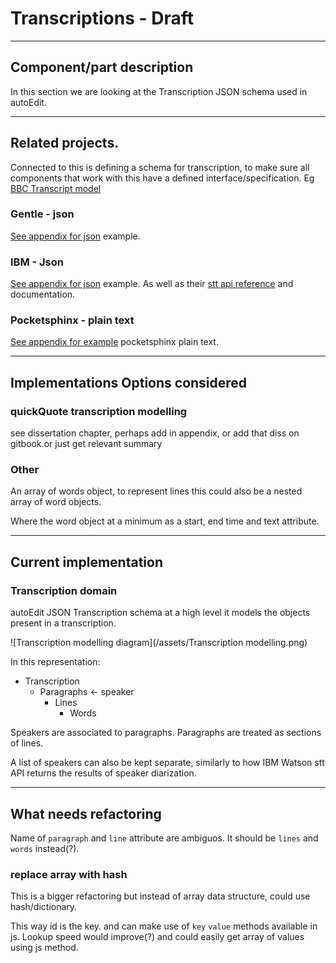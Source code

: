 # Transcriptions - Draft

<!--
- Component/part description
- Related projects. Eg parts that look good, or previous implementations. But might not be considered for implementation options 
- Implementations Options considered
- Current implementation
- What needs refactoring
-->

---

## Component/part description 

In this section we are looking at the Transcription JSON schema used in autoEdit. 


---

## Related projects.

Connected to this is defining a schema for transcription, to make sure all components that work with this have a defined interface/specification. Eg  [BBC Transcript model](https://github.com/bbc/transcript-model)
 



<!--### starTime

 I used start time coz some other project was using htat-->

### Gentle - json 

[See appendix for json](/gentle-json-transcription-specs.md) example.

<!-- link to appendix -->


### IBM - Json  

[See appendix for json](/ibm-watson-json-specs.md) example. As well as their [stt api reference](https://www.ibm.com/watson/developercloud/speech-to-text/api/v1/) and documentation.

<!-- TODO: update in appendix -->

### Pocketsphinx  - plain text

[See appendix for example](/pocketsphinx-results.md) pocketsphinx plain text.

<!-- TODO: link to appendix -->

---

## Implementations Options considered


### quickQuote transcription modelling 

see dissertation chapter, perhaps add in appendix, or add that diss on gitbook.or just get relevant summary 


### Other

An array of words object, to represent lines this could also be a nested array of word objects. 

Where the word object at a minimum as a start, end time and text attribute.

---

## Current implementation 

### Transcription domain
<!-- google drawings diagram of transcription components https://docs.google.com/drawings/d/1PzZw3Zu5BkT6Y-JM7Ox4OTBpaWxRvyjnh4UMxHIe8rs/edit
-->

autoEdit JSON Transcription schema at a high level it models the objects present in a transcription.

![Transcription modelling diagram](/assets/Transcription modelling.png)

In this representation:

- Transcription 
  - Paragraphs  ← speaker 
    - Lines 
      - Words 

Speakers are associated to paragraphs. Paragraphs are treated as sections of lines.

A list of speakers can also be kept separate, similarly to how IBM Watson stt API returns the results of speaker diarization.

<!-- TODO: add link to api reference/documetnation ibm spekaer diarization json --> 

<!-- TODO: Link to appendix data structure autoEdit transcription json --> 

---

## What needs refactoring 

Name of `paragraph` and `line` attribute are ambiguos. 
It should be `lines` and `words` instead(?).



### replace array with hash
This is a bigger refactoring but instead of array data structure, could use hash/dictionary.

This way id is the key. and can make use of `key` `value` methods available in js. 
Lookup speed would improve(?) and could easily get array of values using js method. 
<!-- example -->







